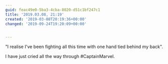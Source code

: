 ```yaml
---
guid: feac49e0-5ba3-4cba-8020-d51c1bf247c1
title: '2019.03.08, 21:19'
created: '2019-03-08T20:19:36+00:00'
changed: '2019-09-24T19:20:09+00:00'


---
```


"I realise I've been fighting all this time with one hand tied behind my back". 

I have just cried all the way through #CaptainMarvel. 

